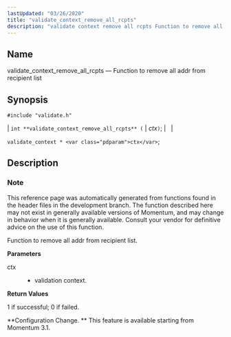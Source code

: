 ```yaml
---
lastUpdated: "03/26/2020"
title: "validate_context_remove_all_rcpts"
description: "validate context remove all rcpts Function to remove all addr from recipient list int validate context remove all rcpts ctx validate context ctx This reference page was automatically generated from functions found in the header files in the development branch The function described here may not exist in generally available..."
---
```


<a name="apis.validate_context_remove_all_rcpts"></a> 
## Name

validate_context_remove_all_rcpts — Function to remove all addr from recipient list

## Synopsis

`#include "validate.h"`

| `int **validate_context_remove_all_rcpts** (` | <var class="pdparam">ctx</var>`)`; |   |

`validate_context * <var class="pdparam">ctx</var>`;<a name="idp64487440"></a> 
## Description

### Note

This reference page was automatically generated from functions found in the header files in the development branch. The function described here may not exist in generally available versions of Momentum, and may change in behavior when it is generally available. Consult your vendor for definitive advice on the use of this function.

Function to remove all addr from recipient list.

**<a name="idp64490320"></a> Parameters**

<dl class="variablelist">

<dt>ctx</dt>

<dd>

- validation context.

</dd>

</dl>

**<a name="idp64493040"></a> Return Values**

1 if successful; 0 if failed.

**Configuration Change. ** This feature is available starting from Momentum 3.1.